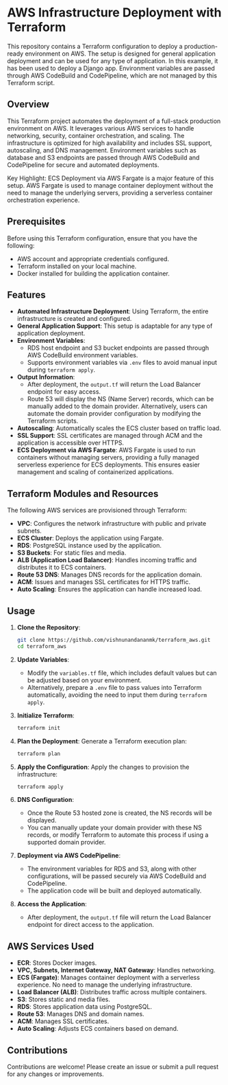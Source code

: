 # AWS Infrastructure Deployment with Terraform

This repository contains a Terraform configuration to deploy a production-ready environment on AWS. The setup is designed for general application deployment and can be used for any type of application. In this example, it has been used to deploy a Django app. Environment variables are passed through AWS CodeBuild and CodePipeline, which are not managed by this Terraform script.

## Overview

This Terraform project automates the deployment of a full-stack production environment on AWS. It leverages various AWS services to handle networking, security, container orchestration, and scaling. The infrastructure is optimized for high availability and includes SSL support, autoscaling, and DNS management. Environment variables such as database and S3 endpoints are passed through AWS CodeBuild and CodePipeline for secure and automated deployments.

Key Highlight: ECS Deployment via AWS Fargate is a major feature of this setup. AWS Fargate is used to manage container deployment without the need to manage the underlying servers, providing a serverless container orchestration experience.

## Prerequisites

Before using this Terraform configuration, ensure that you have the following:

- AWS account and appropriate credentials configured.
- Terraform installed on your local machine.
- Docker installed for building the application container.

## Features

- **Automated Infrastructure Deployment**: Using Terraform, the entire infrastructure is created and configured.
- **General Application Support**: This setup is adaptable for any type of application deployment.
- **Environment Variables**: 
  - RDS host endpoint and S3 bucket endpoints are passed through AWS CodeBuild environment variables.
  - Supports environment variables via `.env` files to avoid manual input during `terraform apply`.
- **Output Information**: 
  - After deployment, the `output.tf` will return the Load Balancer endpoint for easy access.
  - Route 53 will display the NS (Name Server) records, which can be manually added to the domain provider. Alternatively, users can automate the domain provider configuration by modifying the Terraform scripts.
- **Autoscaling**: Automatically scales the ECS cluster based on traffic load.
- **SSL Support**: SSL certificates are managed through ACM and the application is accessible over HTTPS.
- **ECS Deployment via AWS Fargate**:
AWS Fargate is used to run containers without managing servers, providing a fully managed serverless experience for ECS deployments. This ensures easier management and scaling of containerized applications.

## Terraform Modules and Resources

The following AWS services are provisioned through Terraform:

- **VPC**: Configures the network infrastructure with public and private subnets.
- **ECS Cluster**: Deploys the application using Fargate.
- **RDS**: PostgreSQL instance used by the application.
- **S3 Buckets**: For static files and media.
- **ALB (Application Load Balancer)**: Handles incoming traffic and distributes it to ECS containers.
- **Route 53 DNS**: Manages DNS records for the application domain.
- **ACM**: Issues and manages SSL certificates for HTTPS traffic.
- **Auto Scaling**: Ensures the application can handle increased load.

## Usage

1. **Clone the Repository**:
   ```bash
   git clone https://github.com/vishnunandananmk/terraform_aws.git
   cd terraform_aws
   ```

2. **Update Variables**:
   - Modify the `variables.tf` file, which includes default values but can be adjusted based on your environment.
   - Alternatively, prepare a `.env` file to pass values into Terraform automatically, avoiding the need to input them during `terraform apply`.

3. **Initialize Terraform**:
   ```bash
   terraform init
   ```

4. **Plan the Deployment**:
   Generate a Terraform execution plan:
   ```bash
   terraform plan
   ```

5. **Apply the Configuration**:
   Apply the changes to provision the infrastructure:
   ```bash
   terraform apply
   ```

6. **DNS Configuration**:
   - Once the Route 53 hosted zone is created, the NS records will be displayed.
   - You can manually update your domain provider with these NS records, or modify Terraform to automate this process if using a supported domain provider.

7. **Deployment via AWS CodePipeline**:
   - The environment variables for RDS and S3, along with other configurations, will be passed securely via AWS CodeBuild and CodePipeline.
   - The application code will be built and deployed automatically.

8. **Access the Application**:
   - After deployment, the `output.tf` file will return the Load Balancer endpoint for direct access to the application.

## AWS Services Used

- **ECR**: Stores Docker images.
- **VPC, Subnets, Internet Gateway, NAT Gateway**: Handles networking.
- **ECS (Fargate)**: Manages container deployment with a serverless experience. No need to manage the underlying infrastructure.
- **Load Balancer (ALB)**: Distributes traffic across multiple containers.
- **S3**: Stores static and media files.
- **RDS**: Stores application data using PostgreSQL.
- **Route 53**: Manages DNS and domain names.
- **ACM**: Manages SSL certificates.
- **Auto Scaling**: Adjusts ECS containers based on demand.

## Contributions

Contributions are welcome! Please create an issue or submit a pull request for any changes or improvements.
